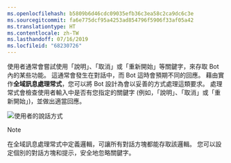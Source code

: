 ```yaml
---
ms.openlocfilehash: b5809b6d46cdc09035efb36c3ea58c2ca9dc6c3e
ms.sourcegitcommit: fa6e775dcf95a4253ad854796f5906f33af05a42
ms.translationtype: HT
ms.contentlocale: zh-TW
ms.lasthandoff: 07/16/2019
ms.locfileid: "68230726"
---
```

使用者通常會嘗試使用「說明」、「取消」或「重新開始」等關鍵字，來存取 Bot 內的某些功能。 這通常會發生在對話中，而 Bot 這時會預期不同的回應。 藉由實作**全域訊息處理常式**，您可以將 Bot 設計為會以妥善的方式處理這類要求。
處理常式會檢查使用者輸入中是否有您指定的關鍵字 (例如，「說明」、「取消」或「重新開始」)，並做出適當回應。 

![使用者的說話方式](~/media/designing-bots/capabilities/trigger-actions.png)

> [!NOTE]
> 在全域訊息處理常式中定義邏輯，可讓所有對話方塊都能存取該邏輯。 您可以設定個別的對話方塊和提示，安全地忽略關鍵字。
